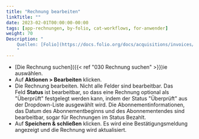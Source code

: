 ```yaml
---
title: "Rechnung bearbeiten"
linkTitle: ""
date: 2023-02-01T00:00:00-00:00
tags: [app-rechnungen, by-folio, cat-workflows, for-anwender]
weight: 70
Description: "
    Quellen: [Folio](https://docs.folio.org/docs/acquisitions/invoices/#editing-an-invoice) <!-- & [GBV](https://info.gebev.de/display/FOLIOGBVEXTERN/Folio:+Rechnung+bearbeiten) -->
    "
---
```


* [Die Rechnung suchen]({{< ref "030 Rechnung suchen" >}})ie auswählen.
* Auf **Aktionen > Bearbeiten** klicken.
* Die Rechnung bearbeiten. Nicht alle Felder sind bearbeitbar. Das Feld **Status** ist bearbeitbar, so dass eine Rechnung optional als "Überprüft" festgelegt werden kann, indem der Status "Überprüft" aus der Dropdown-Liste ausgewählt wird. Die Abonnementinformationen, das Datum des Abonnementbeginns und des Abonnementendes sind bearbeitbar, sogar für Rechnungen im Status Bezahlt.
* Auf **Speichern & schließen** klicken. Es wird eine Bestätigungsmeldung angezeigt und die Rechnung wird aktualisiert.
